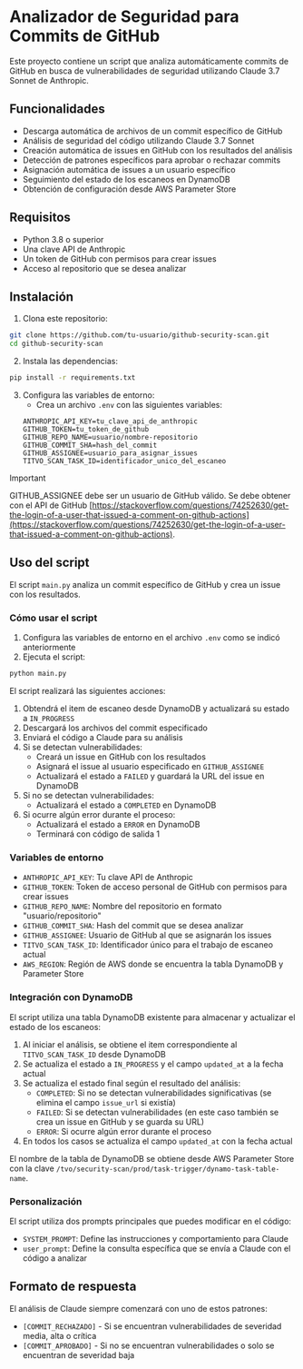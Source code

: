 # Analizador de Seguridad para Commits de GitHub

Este proyecto contiene un script que analiza automáticamente commits de GitHub en busca de vulnerabilidades de seguridad utilizando Claude 3.7 Sonnet de Anthropic.

## Funcionalidades

- Descarga automática de archivos de un commit específico de GitHub
- Análisis de seguridad del código utilizando Claude 3.7 Sonnet
- Creación automática de issues en GitHub con los resultados del análisis
- Detección de patrones específicos para aprobar o rechazar commits
- Asignación automática de issues a un usuario específico
- Seguimiento del estado de los escaneos en DynamoDB
- Obtención de configuración desde AWS Parameter Store

## Requisitos

- Python 3.8 o superior
- Una clave API de Anthropic
- Un token de GitHub con permisos para crear issues
- Acceso al repositorio que se desea analizar

## Instalación

1. Clona este repositorio:
```bash
git clone https://github.com/tu-usuario/github-security-scan.git
cd github-security-scan
```

2. Instala las dependencias:
```bash
pip install -r requirements.txt
```

3. Configura las variables de entorno:
   - Crea un archivo `.env` con las siguientes variables:
   ```
   ANTHROPIC_API_KEY=tu_clave_api_de_anthropic
   GITHUB_TOKEN=tu_token_de_github
   GITHUB_REPO_NAME=usuario/nombre-repositorio
   GITHUB_COMMIT_SHA=hash_del_commit
   GITHUB_ASSIGNEE=usuario_para_asignar_issues
   TITVO_SCAN_TASK_ID=identificador_unico_del_escaneo
   ```

> [!IMPORTANT]
> GITHUB_ASSIGNEE debe ser un usuario de GitHub válido. Se debe obtener con el API de GitHub [https://stackoverflow.com/questions/74252630/get-the-login-of-a-user-that-issued-a-comment-on-github-actions](https://stackoverflow.com/questions/74252630/get-the-login-of-a-user-that-issued-a-comment-on-github-actions).

## Uso del script

El script `main.py` analiza un commit específico de GitHub y crea un issue con los resultados.

### Cómo usar el script

1. Configura las variables de entorno en el archivo `.env` como se indicó anteriormente
2. Ejecuta el script:
```bash
python main.py
```

El script realizará las siguientes acciones:
1. Obtendrá el item de escaneo desde DynamoDB y actualizará su estado a `IN_PROGRESS`
2. Descargará los archivos del commit especificado
3. Enviará el código a Claude para su análisis
4. Si se detectan vulnerabilidades:
   - Creará un issue en GitHub con los resultados
   - Asignará el issue al usuario especificado en `GITHUB_ASSIGNEE`
   - Actualizará el estado a `FAILED` y guardará la URL del issue en DynamoDB
5. Si no se detectan vulnerabilidades:
   - Actualizará el estado a `COMPLETED` en DynamoDB
6. Si ocurre algún error durante el proceso:
   - Actualizará el estado a `ERROR` en DynamoDB
   - Terminará con código de salida 1

### Variables de entorno

- `ANTHROPIC_API_KEY`: Tu clave API de Anthropic
- `GITHUB_TOKEN`: Token de acceso personal de GitHub con permisos para crear issues
- `GITHUB_REPO_NAME`: Nombre del repositorio en formato "usuario/repositorio"
- `GITHUB_COMMIT_SHA`: Hash del commit que se desea analizar
- `GITHUB_ASSIGNEE`: Usuario de GitHub al que se asignarán los issues
- `TITVO_SCAN_TASK_ID`: Identificador único para el trabajo de escaneo actual
- `AWS_REGION`: Región de AWS donde se encuentra la tabla DynamoDB y Parameter Store

### Integración con DynamoDB

El script utiliza una tabla DynamoDB existente para almacenar y actualizar el estado de los escaneos:

1. Al iniciar el análisis, se obtiene el item correspondiente al `TITVO_SCAN_TASK_ID` desde DynamoDB
2. Se actualiza el estado a `IN_PROGRESS` y el campo `updated_at` a la fecha actual
3. Se actualiza el estado final según el resultado del análisis:
   - `COMPLETED`: Si no se detectan vulnerabilidades significativas (se elimina el campo `issue_url` si existía)
   - `FAILED`: Si se detectan vulnerabilidades (en este caso también se crea un issue en GitHub y se guarda su URL)
   - `ERROR`: Si ocurre algún error durante el proceso
4. En todos los casos se actualiza el campo `updated_at` con la fecha actual

El nombre de la tabla de DynamoDB se obtiene desde AWS Parameter Store con la clave `/tvo/security-scan/prod/task-trigger/dynamo-task-table-name`.

### Personalización

El script utiliza dos prompts principales que puedes modificar en el código:

- `SYSTEM_PROMPT`: Define las instrucciones y comportamiento para Claude
- `user_prompt`: Define la consulta específica que se envía a Claude con el código a analizar

## Formato de respuesta

El análisis de Claude siempre comenzará con uno de estos patrones:
- `[COMMIT_RECHAZADO]` - Si se encuentran vulnerabilidades de severidad media, alta o crítica
- `[COMMIT_APROBADO]` - Si no se encuentran vulnerabilidades o solo se encuentran de severidad baja